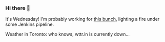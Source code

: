 ### Hi there :wave:

It's Wednesday! I'm probably working for [this bunch](https://github.com/kohofinancial), lighting a fire under some Jenkins pipeline.

Weather in Toronto: who knows, wttr.in is currently down...
